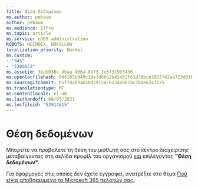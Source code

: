```yaml
---
title: Θέση δεδομένων
ms.author: pebaum
author: pebaum
ms.audience: ITPro
ms.topic: article
ms.service: o365-administration
ROBOTS: NOINDEX, NOFOLLOW
localization_priority: Normal
ms.custom:
- "945"
- "5300023"
ms.assetid: 3bab036c-dbaa-406a-8b73-1e5f31993436
ms.openlocfilehash: 848285b940c19e3d6bb2b42483f01d39bce3952f42aa723d51b1a6392f0f1dcc
ms.sourcegitcommit: b5f7da89a650d2915dc652449623c78be6247175
ms.translationtype: MT
ms.contentlocale: el-GR
ms.lasthandoff: 08/05/2021
ms.locfileid: "53914615"
---
```

# <a name="data-location"></a>Θέση δεδομένων

Μπορείτε να προβάλετε τη θέση του μισθωτή σας στο κέντρο διαχείρισης μεταβαίνοντας στη σελίδα προφίλ του οργανισμού [  και](https://admin.microsoft.com/AdminPortal/Home#/Settings/OrganizationProfile) επιλέγοντας **"Θέση δεδομένων".**

Για εφαρμογές στις οποίες δεν έχετε εγγραφεί, ανατρέξτε στο θέμα [Πού είναι αποθηκευμένα τα Microsoft 365 πελατών σας.](https://docs.microsoft.com/office365/enterprise/o365-data-locations)